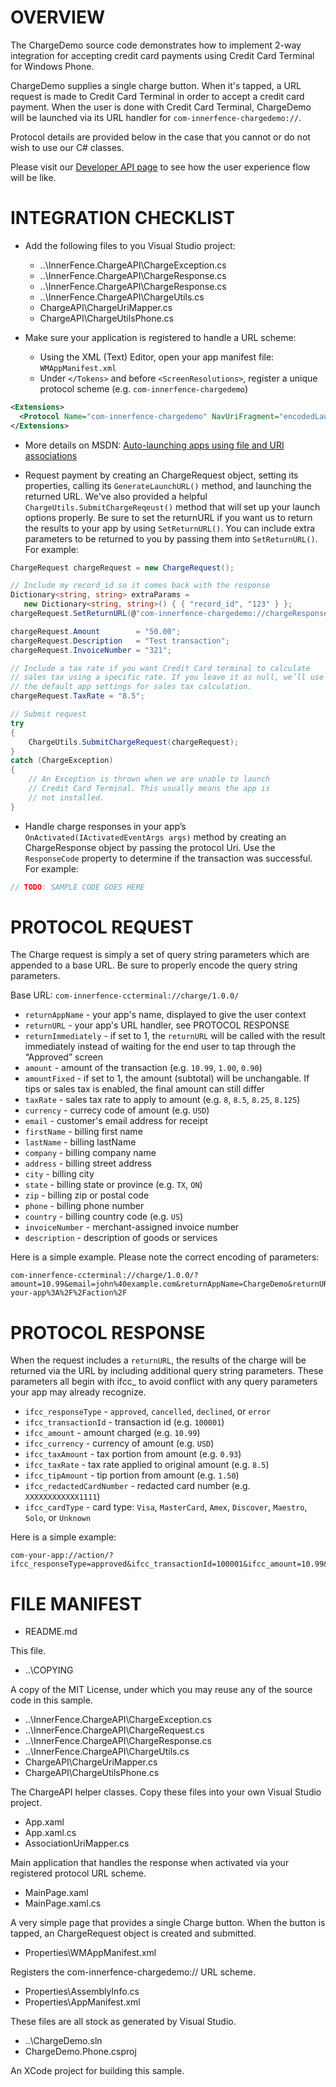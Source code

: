 OVERVIEW
========

The ChargeDemo source code demonstrates how to implement 2-way
integration for accepting credit card payments using Credit Card
Terminal for Windows Phone.

ChargeDemo supplies a single charge button. When it's tapped, a URL
request is made to Credit Card Terminal in order to accept a credit
card payment. When the user is done with Credit Card Terminal,
ChargeDemo will be launched via its URL handler for
`com-innerfence-chargedemo://`.

Protocol details are provided below in the case that you cannot or do
not wish to use our C# classes.

Please visit our [Developer API
page](http://www.innerfence.com/apps/credit-card-terminal/developer-api)
to see how the user experience flow will be like.

INTEGRATION CHECKLIST
=====================

* Add the following files to you Visual Studio project:
  * ..\InnerFence.ChargeAPI\ChargeException.cs
  * ..\InnerFence.ChargeAPI\ChargeResponse.cs
  * ..\InnerFence.ChargeAPI\ChargeResponse.cs
  * ..\InnerFence.ChargeAPI\ChargeUtils.cs
  * ChargeAPI\ChargeUriMapper.cs
  * ChargeAPI\ChargeUtilsPhone.cs

* Make sure your application is registered to handle a URL scheme:

  * Using the XML (Text) Editor, open your app manifest file: `WMAppManifest.xml`
  * Under `</Tokens>` and before `<ScreenResolutions>`, register a unique protocol scheme
    (e.g. `com-innerfence-chargedemo`)

```xml
<Extensions>
  <Protocol Name="com-innerfence-chargedemo" NavUriFragment="encodedLaunchUri=%s" TaskID="_default" />
</Extensions>
```

* More details on MSDN: [Auto-launching apps using file and URI
  associations](http://msdn.microsoft.com/en-us/library/windowsphone/develop/jj206987.aspx)

* Request payment by creating an ChargeRequest object, setting its
  properties, calling its `GenerateLaunchURL()` method, and launching
  the returned URL. We've also provided a helpful
  `ChargeUtils.SubmitChargeReqeust()` method that will set up your
  launch options properly. Be sure to set the returnURL if you want us
  to return the results to your app by using `SetReturnURL()`. You can
  include extra parameters to be returned to you by passing them into
  `SetReturnURL()`. For example:

```cs
ChargeRequest chargeRequest = new ChargeRequest();

// Include my record_id so it comes back with the response
Dictionary<string, string> extraParams =
   new Dictionary<string, string>() { { "record_id", "123" } };
chargeRequest.SetReturnURL(@"com-innerfence-chargedemo://chargeResponse", extraParams);

chargeRequest.Amount        = "50.00";
chargeRequest.Description   = "Test transaction";
chargeRequest.InvoiceNumber = "321";

// Include a tax rate if you want Credit Card terminal to calculate
// sales tax using a specific rate. If you leave it as null, we’ll use
// the default app settings for sales tax calculation.
chargeRequest.TaxRate = "8.5";

// Submit request
try
{
    ChargeUtils.SubmitChargeRequest(chargeRequest);
}
catch (ChargeException)
{
    // An Exception is thrown when we are unable to launch
    // Credit Card Terminal. This usually means the app is
    // not installed.
}
```

* Handle charge responses in your app’s
  `OnActivated(IActivatedEventArgs args)` method by creating an
  ChargeResponse object by passing the protocol Uri. Use the
  `ResponseCode` property to determine if the transaction was
  successful. For example:

```cs
// TODO: SAMPLE CODE GOES HERE
```

PROTOCOL REQUEST
================

The Charge request is simply a set of query string parameters which
are appended to a base URL. Be sure to properly encode the query
string parameters.

Base URL: `com-innerfence-ccterminal://charge/1.0.0/`

* `returnAppName` - your app's name, displayed to give the user context
* `returnURL` - your app's URL handler, see PROTOCOL RESPONSE
* `returnImmediately` - if set to 1,  the `returnURL` will be called with the result immediately instead of waiting for the end user to tap through the “Approved” screen
* `amount` - amount of the transaction (e.g. `10.99`, `1.00`, `0.90`)
* `amountFixed` - if set to 1, the amount (subtotal) will be unchangable. If tips or sales tax is enabled, the final amount can still differ
* `taxRate` - sales tax rate to apply to amount (e.g. `8`, `8.5`, `8.25`, `8.125`)
* `currency` - currecy code of amount (e.g. `USD`)
* `email` - customer's email address for receipt
* `firstName` - billing first name
* `lastName` - billing lastName
* `company` - billing company name
* `address` - billing street address
* `city` - billing city
* `state` - billing state or province (e.g. `TX`, `ON`)
* `zip` - billing zip or postal code
* `phone` - billing phone number
* `country` - billing country code (e.g. `US`)
* `invoiceNumber` - merchant-assigned invoice number
* `description` - description of goods or services

Here is a simple example. Please note the correct encoding of parameters:

```
com-innerfence-ccterminal://charge/1.0.0/?amount=10.99&email=john%40example.com&returnAppName=ChargeDemo&returnURL=com-your-app%3A%2F%2Faction%2F
```

PROTOCOL RESPONSE
=================

When the request includes a `returnURL`, the results of the charge
will be returned via the URL by including additional query string
parameters. These parameters all begin with ifcc_ to avoid conflict
with any query parameters your app may already recognize.

* `ifcc_responseType` - `approved`, `cancelled`, `declined`, or `error`
* `ifcc_transactionId` - transaction id (e.g. `100001`)
* `ifcc_amount` - amount charged (e.g. `10.99`)
* `ifcc_currency` - currency of amount (e.g. `USD`)
* `ifcc_taxAmount` - tax portion from amount (e.g. `0.93`)
* `ifcc_taxRate` - tax rate applied to original amount (e.g. `8.5`)
* `ifcc_tipAmount` - tip portion from amount (e.g. `1.50`)
* `ifcc_redactedCardNumber` - redacted card number (e.g. `XXXXXXXXXXXX1111`)
* `ifcc_cardType` - card type: `Visa`, `MasterCard`, `Amex`, `Discover`, `Maestro`, `Solo`, or `Unknown`

Here is a simple example:

```
com-your-app://action/?ifcc_responseType=approved&ifcc_transactionId=100001&ifcc_amount=10.99&ifcc_currency=USD&ifcc_redactedCardNumber=XXXXXXXXXXXX1111&ifcc_cardType=Visa&ifcc_taxAmount=0.93&ifcc_taxRate=8.5&ifcc_tipAmount=1.50
```

FILE MANIFEST
=============

* README.md

This file.

* ..\COPYING

A copy of the MIT License, under which you may reuse any of the source
code in this sample.

* ..\InnerFence.ChargeAPI\ChargeException.cs
* ..\InnerFence.ChargeAPI\ChargeRequest.cs
* ..\InnerFence.ChargeAPI\ChargeResponse.cs
* ..\InnerFence.ChargeAPI\ChargeUtils.cs
* ChargeAPI\ChargeUriMapper.cs
* ChargeAPI\ChargeUtilsPhone.cs

The ChargeAPI helper classes. Copy these files into your own Visual
Studio project.

* App.xaml
* App.xaml.cs
* AssociationUriMapper.cs

Main application that handles the response when activated via your
registered protocol URL scheme.

* MainPage.xaml
* MainPage.xaml.cs

A very simple page that provides a single Charge button. When the
button is tapped, an ChargeRequest object is created and submitted.

* Properties\WMAppManifest.xml

Registers the com-innerfence-chargedemo:// URL scheme.

* Properties\AssemblyInfo.cs
* Properties\AppManifest.xml

These files are all stock as generated by Visual Studio.

* ..\ChargeDemo.sln
* ChargeDemo.Phone.csproj

An XCode project for building this sample.

